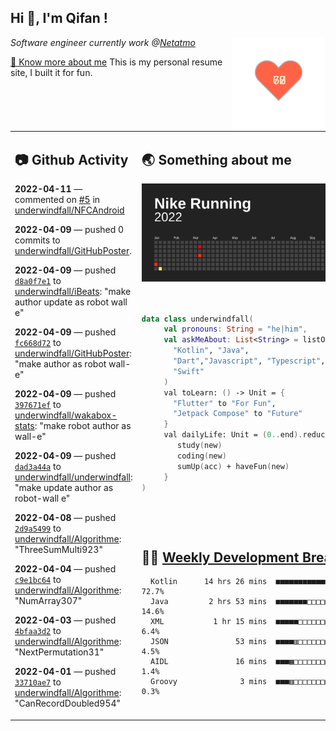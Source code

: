 <h2> Hi 👋, I'm Qifan ! </h2>
<a href="https://github.com/underwindfall/iBeats"><img align="right" width="150px" src="https://raw.githubusercontent.com/underwindfall/iBeats/main/files/heart.svg"/></a>
<p><em>Software engineer currently work @<a href="https://www.netatmo.com">Netatmo</a></em></p>
<p><a href="https://qifanyang.com/resume" target="_blank"> 🔭 Know more about me</a> This is my personal resume site, I built it for fun.</p>
<table><tr><td valign="top" rowspan="2">

 ## 📷 Github Activity
 <!-- githubActivity starts -->
  **2022-04-11** — commented on [#5](https://github.com/underwindfall/NFCAndroid/issues/5#issuecomment-1095169944) in [underwindfall/NFCAndroid](https://api.github.com/repos/underwindfall/NFCAndroid)

  **2022-04-09** — pushed 0 commits to [underwindfall/GitHubPoster](https://api.github.com/repos/underwindfall/GitHubPoster).

  **2022-04-09** — pushed [`d8a0f7e1`](https://github.com/underwindfall/iBeats/commit/d8a0f7e18a53b2b3200d60a185bc0f11374c9201) to [underwindfall/iBeats](https://api.github.com/repos/underwindfall/iBeats): "make author update as robot wall e"

  **2022-04-09** — pushed [`fc668d72`](https://github.com/underwindfall/GitHubPoster/commit/fc668d72cfcb21ff4e868397c4bbe15434827e77) to [underwindfall/GitHubPoster](https://api.github.com/repos/underwindfall/GitHubPoster): "make author as robot wall-e"

  **2022-04-09** — pushed [`397671ef`](https://github.com/underwindfall/wakabox-stats/commit/397671ef363777ee7f1ae235baaf3cad7a3a2450) to [underwindfall/wakabox-stats](https://api.github.com/repos/underwindfall/wakabox-stats): "make robot author as wall-e"

  **2022-04-09** — pushed [`dad3a44a`](https://github.com/underwindfall/underwindfall/commit/dad3a44af8eaab403ba6fc704a92c90bec64d140) to [underwindfall/underwindfall](https://api.github.com/repos/underwindfall/underwindfall): "make update author as robot-wall e"

  **2022-04-08** — pushed [`2d9a5499`](https://github.com/underwindfall/Algorithme/commit/2d9a549979bdd9c13a8615f6e53eb0cb81154fef) to [underwindfall/Algorithme](https://api.github.com/repos/underwindfall/Algorithme): "ThreeSumMulti923"

  **2022-04-04** — pushed [`c9e1bc64`](https://github.com/underwindfall/Algorithme/commit/c9e1bc647c665238678930d7ad97dccc0af45599) to [underwindfall/Algorithme](https://api.github.com/repos/underwindfall/Algorithme): "NumArray307"

  **2022-04-03** — pushed [`4bfaa3d2`](https://github.com/underwindfall/Algorithme/commit/4bfaa3d269997890f972982b8fb1da0b9226757a) to [underwindfall/Algorithme](https://api.github.com/repos/underwindfall/Algorithme): "NextPermutation31"

  **2022-04-01** — pushed [`33710ae7`](https://github.com/underwindfall/Algorithme/commit/33710ae7464bfc718edcf98eb909bc6a7e482332) to [underwindfall/Algorithme](https://api.github.com/repos/underwindfall/Algorithme): "CanRecordDoubled954"
 <!-- githubActivity ends -->
 </td><td valign="top">

 ## 🌏 Something about me
 <!-- profile starts -->
 <a href="https://github.com/underwindfall" width="100%">
   <img src="https://github.com/underwindfall/GitHubPoster/blob/main/examples/nike.svg"/>
 </a>
 <br/>
 <br/>
 <br/>

 ```kotlin
 data class underwindfall(
      val pronouns: String = "he|him",
      val askMeAbout: List<String> = listOf(
        "Kotlin", "Java",
        "Dart","Javascript", "Typescript",
        "Swift"
      )
      val toLearn: () -> Unit = {
        "Flutter" to "For Fun",
        "Jetpack Compose" to "Future"
      }
      val dailyLife: Unit = (0..end).reduce { acc, new ->
         study(new)
         coding(new)
         sumUp(acc) + haveFun(new)
      }
 )
 ```
 <!-- profile ends -->
 </td></tr><tr><td valign="top">

 ## 🏊‍♂️ <a href="https://gist.github.com/underwindfall/377ee88ba1fabd1e93516e48ca9c61eb" target="_blank">Weekly Development Breakdown</a>
  <!-- codeTime starts -->
  ```text
    Kotlin      14 hrs 26 mins  ■■■■■■■■■■■■■■■■■■■■■□□□  72.7%
    Java         2 hrs 53 mins  ■■■■■■■□□□□□□□□□□□□□□□□□  14.6%
    XML           1 hr 15 mins  ■■■■■□□□□□□□□□□□□□□□□□□□   6.4%
    JSON               53 mins  ■■■■▥□□□□□□□□□□□□□□□□□□□   4.5%
    AIDL               16 mins  ■■■▦□□□□□□□□□□□□□□□□□□□□   1.4%
    Groovy              3 mins  ■■■▥□□□□□□□□□□□□□□□□□□□□   0.3%
  ```
  <!-- codeTime starts -->
  </td></tr></table>